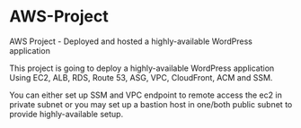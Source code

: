 # AWS-Project
AWS Project - Deployed and hosted a highly-available WordPress application

This project is going to deploy a highly-available WordPress application Using EC2, ALB, RDS, Route 53, ASG, VPC, CloudFront, ACM and SSM.

You can either set up SSM and VPC endpoint to remote access the ec2 in private subnet or you may set up a bastion host in one/both public subnet to provide highly-available setup.
